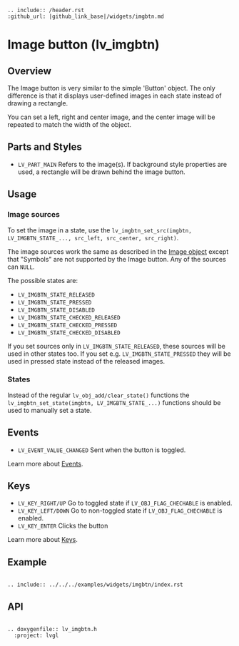 ```eval_rst
.. include:: /header.rst 
:github_url: |github_link_base|/widgets/imgbtn.md
```
# Image button (lv_imgbtn)

## Overview

The Image button is very similar to the simple 'Button' object. The only difference is that it displays user-defined images in each state instead of drawing a rectangle.

You can set a left, right and center image, and the center image will be repeated to match the width of the object.



## Parts and Styles
- `LV_PART_MAIN` Refers to the image(s). If background style properties are used, a rectangle will be drawn behind the image button.

## Usage

### Image sources
To set the image in a state, use the `lv_imgbtn_set_src(imgbtn, LV_IMGBTN_STATE_..., src_left, src_center, src_right)`.
 
The image sources work the same as described in the [Image object](/widgets/core/img) except that "Symbols" are not supported by the Image button.
Any of the sources can `NULL`.

The possible states are:
- `LV_IMGBTN_STATE_RELEASED`
- `LV_IMGBTN_STATE_PRESSED`
- `LV_IMGBTN_STATE_DISABLED`
- `LV_IMGBTN_STATE_CHECKED_RELEASED`
- `LV_IMGBTN_STATE_CHECKED_PRESSED`
- `LV_IMGBTN_STATE_CHECKED_DISABLED`

If you set sources only in `LV_IMGBTN_STATE_RELEASED`, these sources will be used in other states too. 
If you set e.g. `LV_IMGBTN_STATE_PRESSED` they will be used in pressed state instead of the released images.


### States
Instead of the regular `lv_obj_add/clear_state()` functions the `lv_imgbtn_set_state(imgbtn, LV_IMGBTN_STATE_...)` functions should be used to manually set a state.


## Events
- `LV_EVENT_VALUE_CHANGED` Sent when the button is toggled.

Learn more about [Events](/overview/event).

## Keys
- `LV_KEY_RIGHT/UP`  Go to toggled state if `LV_OBJ_FLAG_CHECHABLE` is enabled.
- `LV_KEY_LEFT/DOWN`  Go to non-toggled state if `LV_OBJ_FLAG_CHECHABLE` is enabled.
- `LV_KEY_ENTER` Clicks the button


Learn more about [Keys](/overview/indev).

## Example

```eval_rst

.. include:: ../../../examples/widgets/imgbtn/index.rst

```

## API

```eval_rst

.. doxygenfile:: lv_imgbtn.h
  :project: lvgl

```
